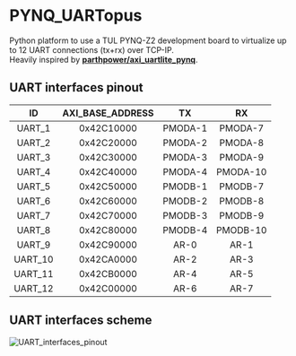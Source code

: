 # PYNQ_UARTopus
Python platform to use a TUL PYNQ-Z2 development board to virtualize up to 12 UART connections (tx+rx) over TCP-IP.\
Heavily inspired by [**parthpower/axi_uartlite_pynq**](https://github.com/parthpower/axi_uartlite_pynq).

## UART interfaces pinout
ID | AXI_BASE_ADDRESS | TX | RX
|  :-: |  :-: |  :-: | :-: |
UART_1 | 0x42C10000 | PMODA-1 | PMODA-7 
UART_2 | 0x42C20000 | PMODA-2 | PMODA-8
UART_3 | 0x42C30000 | PMODA-3 | PMODA-9
UART_4 | 0x42C40000 | PMODA-4 | PMODA-10
UART_5 | 0x42C50000 | PMODB-1 | PMODB-7 
UART_6 | 0x42C60000 | PMODB-2 | PMODB-8 
UART_7 | 0x42C70000 | PMODB-3 | PMODB-9 
UART_8 | 0x42C80000 | PMODB-4 | PMODB-10 
UART_9 | 0x42C90000 | AR-0 | AR-1
UART_10 | 0x42CA0000 | AR-2 | AR-3
UART_11 | 0x42CB0000 | AR-4 | AR-5
UART_12 | 0x42C00000 | AR-6 | AR-7

## UART interfaces scheme
![UART_interfaces_pinout](https://user-images.githubusercontent.com/37268662/217187596-a422d963-93b3-46a0-aad0-eeff5566b696.png)
